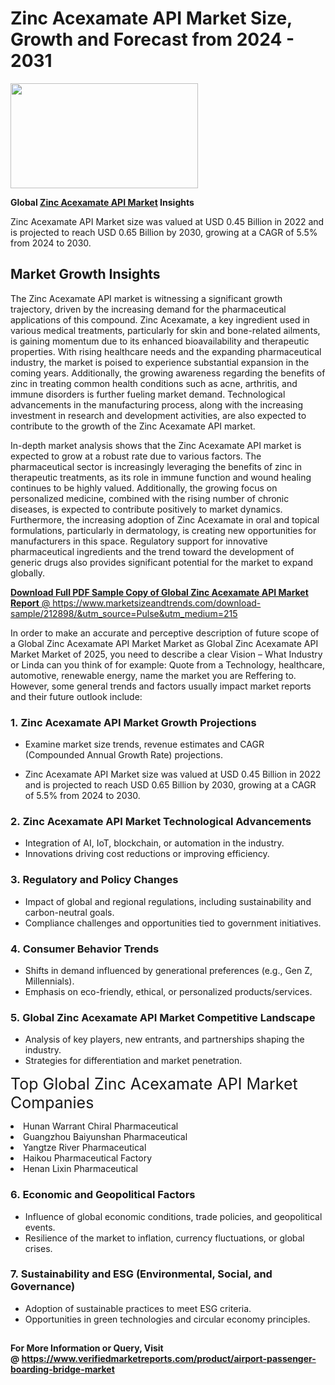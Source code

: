<H1>Zinc Acexamate API Market Size, Growth and Forecast from 2024 - 2031</H1><img class="aligncenter size-medium wp-image-584254" src="https://thirdeyenews.in/wp-content/uploads/2024/09/Global-Market-Research-300x168.jpeg" alt="" width="300" height="168" /><p><strong>Global&nbsp;<a href="https://www.marketsizeandtrends.com/download-sample/212898/&amp;utm_source=Pulse&amp;utm_medium=215">Zinc Acexamate API Market</a> Insights</strong></p><p>Zinc Acexamate API Market size was valued at USD 0.45 Billion in 2022 and is projected to reach USD 0.65 Billion by 2030, growing at a CAGR of 5.5% from 2024 to 2030.</p><p><h2>Market Growth Insights</h2> <p>The Zinc Acexamate API market is witnessing a significant growth trajectory, driven by the increasing demand for the pharmaceutical applications of this compound. Zinc Acexamate, a key ingredient used in various medical treatments, particularly for skin and bone-related ailments, is gaining momentum due to its enhanced bioavailability and therapeutic properties. With rising healthcare needs and the expanding pharmaceutical industry, the market is poised to experience substantial expansion in the coming years. Additionally, the growing awareness regarding the benefits of zinc in treating common health conditions such as acne, arthritis, and immune disorders is further fueling market demand. Technological advancements in the manufacturing process, along with the increasing investment in research and development activities, are also expected to contribute to the growth of the Zinc Acexamate API market.</p> <p><a href="#"></a></p> <p>In-depth market analysis shows that the Zinc Acexamate API market is expected to grow at a robust rate due to various factors. The pharmaceutical sector is increasingly leveraging the benefits of zinc in therapeutic treatments, as its role in immune function and wound healing continues to be highly valued. Additionally, the growing focus on personalized medicine, combined with the rising number of chronic diseases, is expected to contribute positively to market dynamics. Furthermore, the increasing adoption of Zinc Acexamate in oral and topical formulations, particularly in dermatology, is creating new opportunities for manufacturers in this space. Regulatory support for innovative pharmaceutical ingredients and the trend toward the development of generic drugs also provides significant potential for the market to expand globally.</p> <p><a href="#"></p><p><span class=""><strong>Download Full PDF Sample Copy of Global Zinc Acexamate API Market Report</strong> @ <a href="https://www.marketsizeandtrends.com/download-sample/212898/&amp;utm_source=Pulse&amp;utm_medium=215" target="_blank">https://www.marketsizeandtrends.com/download-sample/212898/&amp;utm_source=Pulse&amp;utm_medium=215</a></span></p><p>In order to make an accurate and perceptive description of future scope of a Global&nbsp;Zinc Acexamate API Market Market as Global&nbsp;Zinc Acexamate API Market Market of 2025, you need to describe a clear Vision &ndash; What Industry or Linda can you think of for example: Quote from a Technology, healthcare, automotive, renewable energy, name the market you are Reffering to. However, some general trends and factors usually impact market reports and their future outlook include:</p><h3>1.&nbsp;<strong>Zinc Acexamate API Market Growth Projections</strong></h3><ul><li>Examine market size trends, revenue estimates and CAGR (Compounded Annual Growth Rate) projections.</li><li><p>Zinc Acexamate API Market size was valued at USD 0.45 Billion in 2022 and is projected to reach USD 0.65 Billion by 2030, growing at a CAGR of 5.5% from 2024 to 2030.</p></li></ul><h3>2.&nbsp;<strong>Zinc Acexamate API Market Technological Advancements</strong></h3><ul><li>Integration of AI, IoT, blockchain, or automation in the industry.</li><li>Innovations driving cost reductions or improving efficiency.</li></ul><h3>3.&nbsp;<strong>Regulatory and Policy Changes</strong></h3><ul><li>Impact of global and regional regulations, including sustainability and carbon-neutral goals.</li><li>Compliance challenges and opportunities tied to government initiatives.</li></ul><h3>4.&nbsp;<strong>Consumer Behavior Trends</strong></h3><ul><li>Shifts in demand influenced by generational preferences (e.g., Gen Z, Millennials).</li><li>Emphasis on eco-friendly, ethical, or personalized products/services.</li></ul><h3>5.&nbsp;<strong>Global Zinc Acexamate API Market Competitive Landscape</strong></h3><ul><li>Analysis of key players, new entrants, and partnerships shaping the industry.</li><li>Strategies for differentiation and market penetration.</li></ul><p data-pm-slice="1 1 []"><span style="color: inherit; font-family: inherit; font-size: 25px;">Top Global Zinc Acexamate API Market Companies</span></p><div class="" data-test-id=""><p><li>Hunan Warrant Chiral Pharmaceutical</li><li> Guangzhou Baiyunshan Pharmaceutical</li><li> Yangtze River Pharmaceutical</li><li> Haikou Pharmaceutical Factory</li><li> Henan Lixin Pharmaceutical</li></p></div><h3>6.&nbsp;<strong>Economic and Geopolitical Factors</strong></h3><ul><li>Influence of global economic conditions, trade policies, and geopolitical events.</li><li>Resilience of the market to inflation, currency fluctuations, or global crises.</li></ul><h3>7.&nbsp;<strong>Sustainability and ESG (Environmental, Social, and Governance)</strong></h3><ul><li>Adoption of sustainable practices to meet ESG criteria.</li><li>Opportunities in green technologies and circular economy principles.</li></ul><h2><strong style="font-size: 14px;">For More Information or Query, Visit @&nbsp;</strong><a style="background-color: #ffffff; font-size: 14px;" href="https://www.marketsizeandtrends.com/report/zinc-acexamate-api-market/" target="_blank">https://www.verifiedmarketreports.com/product/airport-passenger-boarding-bridge-market</a></h2>
